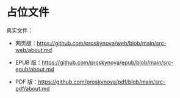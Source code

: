 # 占位文件

真实文件：

- 网页版：<https://github.com/proskynova/web/blob/main/src-web/about.md>

- EPUB 版：<https://github.com/proskynova/epub/blob/main/src-epub/about.md>

- PDF 版：<https://github.com/proskynova/pdf/blob/main/src-pdf/about.md>
